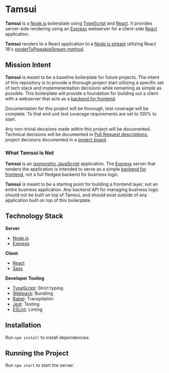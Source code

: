 # Tamsui
**Tamsui** is a [Node.js](https://nodejs.org/en) boilerplate using [TypeScript](https://www.typescriptlang.org/) and [React](https://react.dev/). It provides server-side rendering using an [Express](https://expressjs.com/) webserver for a client-side [React](https://react.dev/) application.

**Tamsui** renders to a React application to a [Node.js stream](https://nodejs.org/api/stream.html) utilizing React 18's [renderToPipeableStream method](https://react.dev/reference/react-dom/server/renderToPipeableStream).

## Mission Intent
**Tamsui** is meant to be a baseline boilerplate for future projects. The intent of this repository is to provide a thorough project start utilizing a specific set of tech stack and implemenentation decisions while remaining as simple as possible. This boilerplate will provide a foundation for building out a client with a webserver that acts as a [backend for frontend](https://learn.microsoft.com/en-us/azure/architecture/patterns/backends-for-frontends).

Documentation for this project will be thorough, test coverage will be complete. To that end unit test coverage requirements are set to 100% to start.

Any non-trivial decisions made within this project will be documented. Technical decisions will be documented in [Pull Request descriptions](https://github.com/chichiwang/tamsui/pulls?q=is%3Aclosed), project decisions documented in a [project board](https://github.com/users/chichiwang/projects/1).

### What Tamsui Is Not
**Tamsui** is an [isomorphic JavaScript](https://en.wikipedia.org/wiki/Isomorphic_JavaScript) application. The [Express](https://expressjs.com/) server that renders the application is intended to serve as a simple [backend for frontend](https://learn.microsoft.com/en-us/azure/architecture/patterns/backends-for-frontends), not a full fledged backend for business logic.

**Tamsui** is meant to be a starting point for building a frontend layer, not an entire business application. Any backend API for managing business logic should not be built on top of Tamsui, and should exist outside of any application built on top of this boilerplate.

## Technology Stack
**Server**
* [Node.js](https://nodejs.org/en)
* [Express](https://expressjs.com/)

**Client**
* [React](https://react.dev/)
* [Sass](https://sass-lang.com/)

**Developer Tooling**
* [TypeScript](https://www.typescriptlang.org/): Strict typing
* [Webpack](https://webpack.js.org/): Bundling
* [Babel](https://babeljs.io/): Transpilation
* [Jest](https://jestjs.io/): Testing
* [ESLint](https://eslint.org/): Linting

## Installation
Run `npm install` to install dependencies.

## Running the Project
Run `npm start` to start the server.
